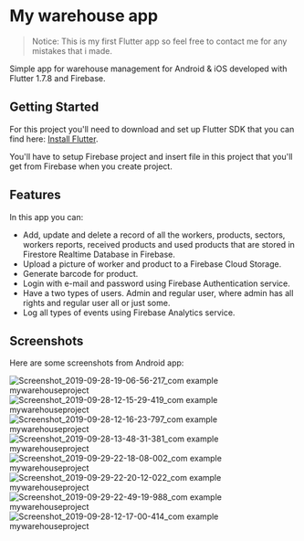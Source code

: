 # My warehouse app
> Notice: This is my first Flutter app so feel free to contact me for any mistakes that i made.

Simple app for warehouse management for Android & iOS developed with Flutter 1.7.8 and Firebase.

## Getting Started

For this project you'll need to download and set up Flutter SDK that you can find here: [Install Flutter](https://flutter.dev/docs/get-started/install).

You'll have to setup Firebase project and insert file in this project that you'll get from Firebase when you create project. 

## Features

In this app you can: 

- Add, update and delete a record of all the workers, products, sectors, workers reports, received products and used products that are stored in Firestore Realtime Database in Firebase.
- Upload a picture of worker and product to a Firebase Cloud Storage.
- Generate barcode for product.
- Login with e-mail and password using Firebase Authentication service.
- Have a two types of users. Admin and regular user, where admin has all rights and regular user all or just some.
- Log all types of events using Firebase Analytics service.

## Screenshots

Here are some screenshots from Android app:

![Screenshot_2019-09-28-19-06-56-217_com example mywarehouseproject](https://user-images.githubusercontent.com/36667491/66782854-f3ab1b80-eed6-11e9-82de-bff187cb6abe.png)  ![Screenshot_2019-09-28-12-15-29-419_com example mywarehouseproject](https://user-images.githubusercontent.com/36667491/66783181-b3986880-eed7-11e9-81f2-f79f10a60ce9.png)
  ![Screenshot_2019-09-28-12-16-23-797_com example mywarehouseproject](https://user-images.githubusercontent.com/36667491/66783189-b7c48600-eed7-11e9-9dfb-053c629eb518.png)
  ![Screenshot_2019-09-28-13-48-31-381_com example mywarehouseproject](https://user-images.githubusercontent.com/36667491/66783195-bb580d00-eed7-11e9-9890-da9ca9477c07.png)
  ![Screenshot_2019-09-29-22-18-08-002_com example mywarehouseproject](https://user-images.githubusercontent.com/36667491/66783200-bd21d080-eed7-11e9-999a-63dbc2d3c6d8.png)
  ![Screenshot_2019-09-29-22-20-12-022_com example mywarehouseproject](https://user-images.githubusercontent.com/36667491/66783213-c0b55780-eed7-11e9-914c-276cbf90f56e.png)  ![Screenshot_2019-09-29-22-49-19-988_com example mywarehouseproject](https://user-images.githubusercontent.com/36667491/66783599-84cec200-eed8-11e9-9735-e93e31d2760a.png)
  ![Screenshot_2019-09-28-12-17-00-414_com example mywarehouseproject](https://user-images.githubusercontent.com/36667491/66783629-987a2880-eed8-11e9-9b7a-2f323d37c570.png)

